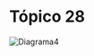 # Tópico 28

![Diagrama4](https://user-images.githubusercontent.com/76070394/138626297-779e92bf-e128-4147-9d3d-9166d523c8e3.jpeg)
